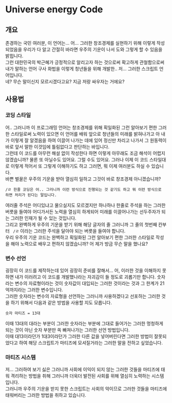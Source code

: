 # Universe energy Code

## 개요
존경하는 국민 여러분, 이 언어는... 어... 그러한 창조경제를 실현하기 위해 이렇게 작성되었음을 우리가 다 알고 간절히 바라면 우주의 기운이 나서 도와 그렇게 할 수 있음을 밝힙니다.  
그런 대한민국의 박근혜가 긍정적으로 알리고자 하는 것으로써 확고하게 관철함으로써 내가 말하는 언어 구사 화법을 이렇게 청년들을 위해 개발한.. 저... 그러한 스크립트 언어입니다.  
네? 무슨 말이신지 모르시겠다고요? 지금 저랑 싸우자는 거에요?

## 사용법
### 코딩 스타일
어.. 그러니까 이 프로그래밍 언어는 창조경제를 위해 획일화된 그런 알아보기 편한 그러한 스타일로써 노력이 있으면 이 언어를 배워 앞으로 청년들의 미래를 밝혀나가고 아 내가 이렇게 잘 알겠음을 하여 이끌어 나가는 데에 있어 정신만 차리고 나가서 그 원동력이 바로 앞서 말한 이것임에 틀림없다고 판단하는 바입니다.  
그런데 이 코드를 아무런 해설 없이 작성한다 하면 이렇게 아무래도 조금 해석이 어렵지 않겠습니까? 물론 또 아닐수도 있어요. 그럴 수도 있어요. 그러나 이제 이 코드 스타일대로 이렇게 적어서 또 그렇게 이해하기도 하고 그러면, 뭐 이제 여러분도 하실 수 있습니다.  
바쁜 벌꿀은 우주의 기운을 받아 열심히 일하고 그것이 바로 창조경제 아니겠습니까?  

~~~
/ㄹ 한줄 코딩은 어.. 그러니까 이런 방식으로 진행되는 것 같기도 하고 뭐 이런 방식으로 하면 처리가 된다는 말입니다.
~~~

여러줄 주석은 어디있냐고 물으실지도 모르겠지만 하나하나 한줄로 주석을 하는 그러한 버릇을 들여야 어디가서든 노력을 열심히 하게되어 미래를 이끌어나가는 선두주자가 되는 그러한 인재가 될 수 있는 것입니다.  
그리고 완벽하게 우주의 기운을 받기 위해 해당 글자의 줄 그러니까 그 줄의 첫번째 칸부터 ``` /ㄹ``` 이라는 그러한 주석을 달아야 되는 버릇을 들여야 합니다.  
우리 우주의 기운 코드는 완벽하고 획일화된 그런 알아보기 편한 그러한 스타일로 작성을 해야 노력으로 배우고 편하지 않겠습니까?
어 제가 방금 무슨 말을 했나요?  

### 변수 선언
굉장히 이 코드를 제작하는데 있어 굉장히 준비를 잘해서... 어, 이러한 것을 이해하지 못하면 내가 이러려고 이 코드를 개발했나라는 자괴감이 들 정도로 괴롭기만 합니다.
숫자라는 변수의 자료형이라는 것이 숫자값이 대입되는 그러한 것이라는 것과 그 한계가 21억까지라는 그러한 변수입니다.  
그러한 숫자라는 변수의 자료형을 선언하는 그러니까 사용하겠다고 선포하는 그러한 것을 하기 위해서 다음과 같은 방법을 사용할 지도 모릅니다.  

```
숫자 마티즈 = 13대
```

이때 13대의 대라는 부분이 그러한 숫자라는 부분에 그대로 들어가는 그러한 멍청하게 되는 것이 아닌 숫자 부분만 쏙 빠져나가는 그러한 선언 방법입니다.  
이때 대13이라던가 1대3이라던가 그러한 다른 값을 넣어버린다면 그러한 방법이 잘못되었다고 하여 해당 스크립트가 마티즈에 모셔질거라는 그러한 말을 전하고 싶었습니다.  


### 마티즈 시스템
저... 그러하여 보기 싫은 그러니까 사회에 이익이 되지 않는 그러한 것들을 마티즈에 태워 격리하는 방법을 취해 그러니까 더욱더 발전된 사회를 위해 열심히 노력하는 시스템입니다.  
그러니까 우주의 기운을 받지 못한 스크립트는 사회의 악이므로 그러한 것들을 마티즈에 태워버리는 그러한 방법을 취하고 있습니다.  
